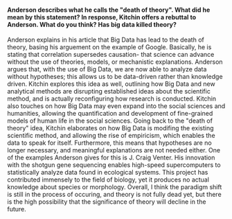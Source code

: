 #### Anderson describes what he calls the "death of theory". What did he mean by this statement? In response, Kitchin offers a rebuttal to Anderson. What do you think? Has big data killed theory?

Anderson explains in his article that Big Data has lead to the death of theory, basing his arguement on the example of Google. Basically, he is stating that correlation supersedes causation- that science can advance without the use of theories, models, or mechanistic explanations. Anderson argues that, with the use of Big Data, we are now able to analyze data without hypotheses; this allows us to be data-driven rather than knowledge driven. Kitchin explores this idea as well, outlining how Big Data and new analytical methods are disrupting established ideas about the scientific method, and is actually reconfiguring how research is conducted. Kitchin also touches on how Big Data may even expand into the social sciences and humanities, allowing the quantification and development of fine-grained models of human life in the social sciences. Going back to the "death of theory" idea, Kitchin elaborates on how Big Data is modifing the existing scientific method, and allowing the rise of empiricism, which enables the data to speak for itself. Furthermore, this means that hypotheses are no longer necessary, and meaningful explanations are not needed either. One of the examples Anderson gives for this is J. Craig Venter. His innovation with the shotgun gene sequencing enables high-speed supercomputers to statistically analyze data found in ecological systems. This project has contributed immensely to the field of biology, yet it produces no actual knowledge about species or morphology. Overall, I think the paradigm shift is still in the process of occuring, and theory is not fully dead yet, but there is the high possibility that the significance of theory will decline in the future.
